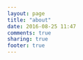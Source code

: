 ```yaml
---
layout: page
title: "about"
date: 2016-08-25 11:47
comments: true
sharing: true
footer: true
---
```

